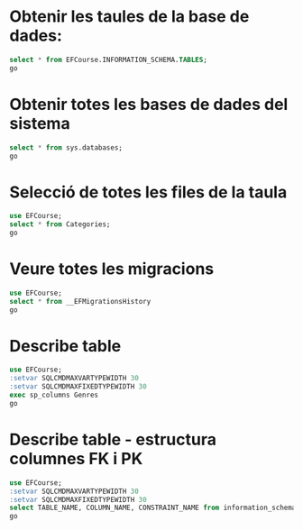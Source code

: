 # Obtenir les taules de la base de dades:
```sql
select * from EFCourse.INFORMATION_SCHEMA.TABLES;
go
```
# Obtenir totes les bases de dades del sistema
```sql
select * from sys.databases;
go
```
# Selecció de totes les files de la taula
```sql
use EFCourse;
select * from Categories;
go
```
# Veure totes les migracions
```sql
use EFCourse;
select * from __EFMigrationsHistory
go
```
# Describe table
```sql
use EFCourse;
:setvar SQLCMDMAXVARTYPEWIDTH 30
:setvar SQLCMDMAXFIXEDTYPEWIDTH 30
exec sp_columns Genres
go
```

# Describe table - estructura columnes FK i PK
```sql
use EFCourse;
:setvar SQLCMDMAXVARTYPEWIDTH 30
:setvar SQLCMDMAXFIXEDTYPEWIDTH 30
select TABLE_NAME, COLUMN_NAME, CONSTRAINT_NAME from information_schema.key_column_usage where constraint_name like 'FK_%'
go
```
